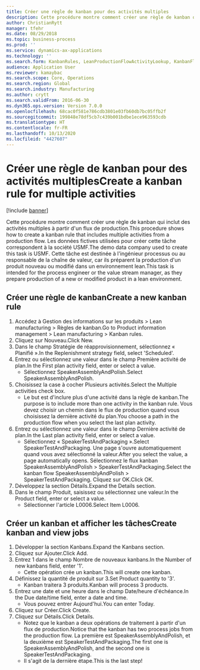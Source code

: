 ```yaml
---
title: Créer une règle de kanban pour des activités multiples
description: Cette procédure montre comment créer une règle de kanban qui inclut des activités multiples à partir d'un flux de production.
author: ChristianRytt
manager: tfehr
ms.date: 08/29/2018
ms.topic: business-process
ms.prod: ''
ms.service: dynamics-ax-applications
ms.technology: ''
ms.search.form: KanbanRules, LeanProductionFlowActivityLookup, KanbanFlowSelection, InventItemIdLookupSimple, KanbanCreateScheduled, Kanban
audience: Application User
ms.reviewer: kamaybac
ms.search.scope: Core, Operations
ms.search.region: Global
ms.search.industry: Manufacturing
ms.author: crytt
ms.search.validFrom: 2016-06-30
ms.dyn365.ops.version: Version 7.0.0
ms.openlocfilehash: 68cac0f581e786cdb3801e03fb60db7bc05ffb2f
ms.sourcegitcommit: 199848e78df5cb7c439b001bdbe1ece963593cdb
ms.translationtype: HT
ms.contentlocale: fr-FR
ms.lasthandoff: 10/13/2020
ms.locfileid: "4427607"
---
```

# <a name="create-a-kanban-rule-for-multiple-activities"></a><span data-ttu-id="779c7-103">Créer une règle de kanban pour des activités multiples</span><span class="sxs-lookup"><span data-stu-id="779c7-103">Create a kanban rule for multiple activities</span></span>

[!include [banner](../../includes/banner.md)]

<span data-ttu-id="779c7-104">Cette procédure montre comment créer une règle de kanban qui inclut des activités multiples à partir d'un flux de production.</span><span class="sxs-lookup"><span data-stu-id="779c7-104">This procedure shows how to create a kanban rule that includes multiple activities from a production flow.</span></span> <span data-ttu-id="779c7-105">Les données fictives utilisées pour créer cette tâche correspondent à la société USMF.</span><span class="sxs-lookup"><span data-stu-id="779c7-105">The demo data company used to create this task is USMF.</span></span> <span data-ttu-id="779c7-106">Cette tâche est destinée à l'ingénieur processus ou au responsable de la chaîne de valeur, car ils préparent la production d'un produit nouveau ou modifié dans un environnement lean.</span><span class="sxs-lookup"><span data-stu-id="779c7-106">This task is intended for the process engineer or the value stream manager, as they prepare production of a new or modified product in a lean environment.</span></span>


## <a name="create-a-new-kanban-rule"></a><span data-ttu-id="779c7-107">Créer une règle de kanban</span><span class="sxs-lookup"><span data-stu-id="779c7-107">Create a new kanban rule</span></span>
1. <span data-ttu-id="779c7-108">Accédez à Gestion des informations sur les produits > Lean manufacturing > Règles de kanban.</span><span class="sxs-lookup"><span data-stu-id="779c7-108">Go to Product information management > Lean manufacturing > Kanban rules.</span></span>
2. <span data-ttu-id="779c7-109">Cliquez sur Nouveau.</span><span class="sxs-lookup"><span data-stu-id="779c7-109">Click New.</span></span>
3. <span data-ttu-id="779c7-110">Dans le champ Stratégie de réapprovisionnement, sélectionnez « Planifié ».</span><span class="sxs-lookup"><span data-stu-id="779c7-110">In the Replenishment strategy field, select 'Scheduled'.</span></span>
4. <span data-ttu-id="779c7-111">Entrez ou sélectionnez une valeur dans le champ Première activité de plan.</span><span class="sxs-lookup"><span data-stu-id="779c7-111">In the First plan activity field, enter or select a value.</span></span>
    * <span data-ttu-id="779c7-112">Sélectionnez SpeakerAssemblyAndPolish.</span><span class="sxs-lookup"><span data-stu-id="779c7-112">Select SpeakerAssemblyAndPolish.</span></span>  
5. <span data-ttu-id="779c7-113">Choisissez la case à cocher Plusieurs activités.</span><span class="sxs-lookup"><span data-stu-id="779c7-113">Select the Multiple activities check box.</span></span>
    * <span data-ttu-id="779c7-114">Le but est d'inclure plus d'une activité dans la règle de kanban.</span><span class="sxs-lookup"><span data-stu-id="779c7-114">The purpose is to include more than one activity in the kanban rule.</span></span> <span data-ttu-id="779c7-115">Vous devez choisir un chemin dans le flux de production quand vous choisissez la dernière activité du plan.</span><span class="sxs-lookup"><span data-stu-id="779c7-115">You choose a path in the production flow when you select the last plan activity.</span></span>  
6. <span data-ttu-id="779c7-116">Entrez ou sélectionnez une valeur dans le champ Dernière activité de plan.</span><span class="sxs-lookup"><span data-stu-id="779c7-116">In the Last plan activity field, enter or select a value.</span></span>
    * <span data-ttu-id="779c7-117">Sélectionnez « SpeakerTestAndPackaging ».</span><span class="sxs-lookup"><span data-stu-id="779c7-117">Select SpeakerTestAndPackaging.</span></span> <span data-ttu-id="779c7-118">Une page s'ouvre automatiquement quand vous avez sélectionné la valeur.</span><span class="sxs-lookup"><span data-stu-id="779c7-118">After you select the value, a page automatically opens.</span></span> <span data-ttu-id="779c7-119">Sélectionnez le flux kanban SpeakerAssemblyAndPolish > SpeakerTestAndPackaging.</span><span class="sxs-lookup"><span data-stu-id="779c7-119">Select the kanban flow SpeakerAssemblyAndPolish > SpeakerTestAndPackaging.</span></span> <span data-ttu-id="779c7-120">Cliquez sur OK.</span><span class="sxs-lookup"><span data-stu-id="779c7-120">Click OK.</span></span>  
7. <span data-ttu-id="779c7-121">Développez la section Détails.</span><span class="sxs-lookup"><span data-stu-id="779c7-121">Expand the Details section.</span></span>
8. <span data-ttu-id="779c7-122">Dans le champ Produit, saisissez ou sélectionnez une valeur.</span><span class="sxs-lookup"><span data-stu-id="779c7-122">In the Product field, enter or select a value.</span></span>
    * <span data-ttu-id="779c7-123">Sélectionner l'article L0006.</span><span class="sxs-lookup"><span data-stu-id="779c7-123">Select Item L0006.</span></span>  

## <a name="create-kanban-and-view-jobs"></a><span data-ttu-id="779c7-124">Créer un kanban et afficher les tâches</span><span class="sxs-lookup"><span data-stu-id="779c7-124">Create kanban and view jobs</span></span>
1. <span data-ttu-id="779c7-125">Développer la section Kanbans.</span><span class="sxs-lookup"><span data-stu-id="779c7-125">Expand the Kanbans section.</span></span>
2. <span data-ttu-id="779c7-126">Cliquez sur Ajouter.</span><span class="sxs-lookup"><span data-stu-id="779c7-126">Click Add.</span></span>
3. <span data-ttu-id="779c7-127">Entrez 1 dans le champ Nombre de nouveaux kanbans.</span><span class="sxs-lookup"><span data-stu-id="779c7-127">In the Number of new kanbans field, enter '1'.</span></span>
    * <span data-ttu-id="779c7-128">Cette opération crée un kanban.</span><span class="sxs-lookup"><span data-stu-id="779c7-128">This will create one kanban.</span></span>  
4. <span data-ttu-id="779c7-129">Définissez la quantité de produit sur 3.</span><span class="sxs-lookup"><span data-stu-id="779c7-129">Set Product quantity to '3'.</span></span>
    * <span data-ttu-id="779c7-130">Kanban traitera 3 produits.</span><span class="sxs-lookup"><span data-stu-id="779c7-130">Kanban will process 3 products.</span></span>  
5. <span data-ttu-id="779c7-131">Entrez une date et une heure dans le champ Date/heure d'échéance.</span><span class="sxs-lookup"><span data-stu-id="779c7-131">In the Due date/time field, enter a date and time.</span></span>
    * <span data-ttu-id="779c7-132">Vous pouvez entrer Aujourd'hui.</span><span class="sxs-lookup"><span data-stu-id="779c7-132">You can enter Today.</span></span>  
6. <span data-ttu-id="779c7-133">Cliquez sur Créer.</span><span class="sxs-lookup"><span data-stu-id="779c7-133">Click Create.</span></span>
7. <span data-ttu-id="779c7-134">Cliquez sur Détails.</span><span class="sxs-lookup"><span data-stu-id="779c7-134">Click Details.</span></span>
    * <span data-ttu-id="779c7-135">Notez que le kanban a deux opérations de traitement à partir d'un flux de production.</span><span class="sxs-lookup"><span data-stu-id="779c7-135">Notice that the kanban has two process jobs from the production flow.</span></span> <span data-ttu-id="779c7-136">La première est SpeakerAssemblyAndPolish, et la deuxième est SpeakerTestAndPackaging.</span><span class="sxs-lookup"><span data-stu-id="779c7-136">The first one is SpeakerAssemblyAndPolish, and the second one is SpeakerTestAndPackaging.</span></span>  
    * <span data-ttu-id="779c7-137">Il s'agit de la dernière étape.</span><span class="sxs-lookup"><span data-stu-id="779c7-137">This is the last step!</span></span>  

